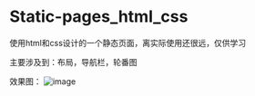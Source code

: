 # Static-pages_html_css

使用html和css设计的一个静态页面，离实际使用还很远，仅供学习

主要涉及到：布局，导航栏，轮番图

效果图：
![image](https://user-images.githubusercontent.com/39609915/171994659-ee8a010f-17aa-468b-a891-5a3d3250709b.png)
